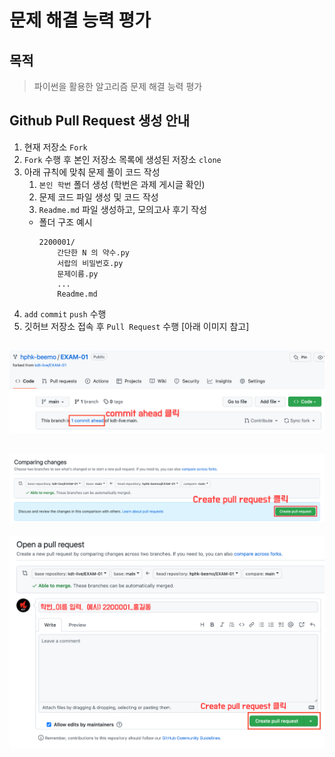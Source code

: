 # 문제 해결 능력 평가

## 목적
> 파이썬을 활용한 알고리즘 문제 해결 능력 평가

## Github Pull Request 생성 안내
1. 현재 저장소 `Fork`
2. `Fork` 수행 후 본인 저장소 목록에 생성된 저장소 `clone` 
3. 아래 규칙에 맞춰 문제 풀이 코드 작성
	1. `본인 학번` 폴더 생성 (학번은 과제 게시글 확인)
	2. 문제 코드 파일 생성 및 코드 작성 
	3. `Readme.md` 파일 생성하고, 모의고사 후기 작성
   - 폴더 구조 예시
	   ```plain
	   2200001/
	       간단한 N 의 약수.py
	       서랍의 비밀번호.py
	       문제이름.py
	       ...
	       Readme.md
	   ```
4. `add` `commit`  `push` 수행
5. 깃허브 저장소 접속 후 `Pull Request` 수행 [아래 이미지 참고]

![](assets/pr_1.png)
---
![](assets/pr_2.png)
---
![](assets/pr_3.png)
